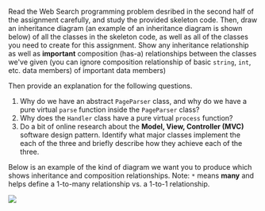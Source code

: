 Read the Web Search programming problem desribed in the second half of the assignment carefully, and study the provided skeleton code.  Then, draw an inheritance diagram (an example of an inheritance diagram is shown below) of all the classes in the skeleton code, as well as all of the classes you need to create for this assignment. Show any inheritance relationship as well as **important** composition (has-a) relationships between the classes we've given (you can ignore composition relationship of basic `string`, `int`, etc. data members) of important data members)

Then provide an explanation for the following questions.  

1. Why do we have an abstract `PageParser` class, and why do we have a pure virtual `parse` function inside the `PageParser` class?
2. Why does the `Handler` class have a pure virtual `process` function? 
3. Do a bit of online research about the **Model, View, Controller (MVC)** software design pattern.  Identify what major classes implement the each of the three and briefly describe how they achieve each of the three.

Below is an example of the kind of diagram we want you to produce which shows inheritance and composition relationships.  Note: `*` means **many** and helps define a 1-to-many relationship vs. a 1-to-1 relationship.

<img src="{{site.baseurl}}/homework/img/classhierarchy.png">